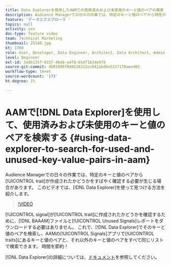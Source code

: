 ```yaml
---
title: Data Explorerを使用したAAMでの使用済みおよび未使用のキーと値のペアの検索
description: Audience Managerでの日々の作業では、特定のキーと値のペアから特性が作成されたかどうかをすばやく確認する必要が生じる場合があります。 このビデオでは、Data Explorerを使用してを見つける方法を説明します。
feature: 'データエクスプローラ '
topics: null
activity: use
doc-type: feature video
team: Technical Marketing
thumbnail: 25148.jpg
kt: 1760
role: User, Developer, Data Engineer, Architect, Data Architect, Admin, Leader
level: Beginner
exl-id: 3a9b135f-033f-4beb-a4f8-65df1b34e9f9
source-git-commit: 4b91696f840518312ec041abdbe5217178aee405
workflow-type: tm+mt
source-wordcount: '173'
ht-degree: 1%

---
```


# AAMで[!DNL Data Explorer]を使用して、使用済みおよび未使用のキーと値のペアを検索する {#using-data-explorer-to-search-for-used-and-unused-key-value-pairs-in-aam}

Audience Managerでの日々の作業では、特定のキーと値のペアから[!UICONTROL trait]が作成されたかどうかをすばやく確認する必要が生じる場合があります。 このビデオでは、[!DNL Data Explorer]を使って見つける方法を紹介します。

>[!VIDEO](https://video.tv.adobe.com/v/25148/?quality=12)

[!UICONTROL signal]が[!UICONTROL trait]に作成されたかどうかを確認するために、[!DNL BAAAM]ファイルと[!UICONTROL Unused Signals]レポートをダウンロードする必要はありません。 これで、[!DNL Data Explorer]でそのキーと値のペアを検索し、AAMの[!UICONTROL Signals]アプリで[!UICONTROL traits]にあるキーと値のペアと、それ以外のキーと値のペアをすべて同じリストで検索できます。 時間を節約！

[!DNL Data Explorer]の詳細については、[ドキュメント](https://experiencecloud.adobe.com/resources/help/en_US/aam/data-explorer.html)を参照してください。
